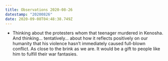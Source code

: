 ```yaml
---
title: Observations 2020-08-26
datestamp: "20200826"
date: 2020-09-08T04:48:38.749Z
---
```

- Thinking about the protesters whom that teenager murdered in Kenosha. And thinking… tentatively… about how it reflects positively on our humanity that his violence hasn’t immediately caused full-blown conflict. As close to the brink as we are. It would be a gift to people like him to fulfill their war fantasies.